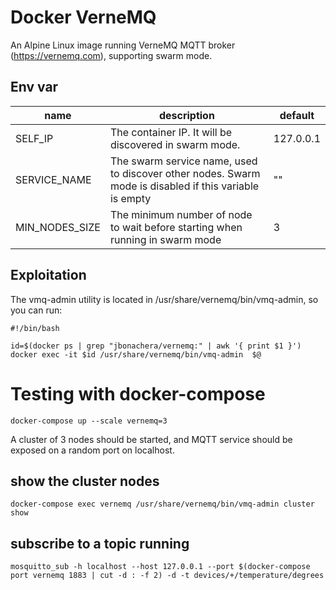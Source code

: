 # Docker VerneMQ

An Alpine Linux image running VerneMQ MQTT broker (https://vernemq.com), supporting swarm mode.


## Env var

| name  | description  | default  |
|---|---|---|
| SELF_IP  | The container IP. It will be discovered in swarm mode.  | 127.0.0.1  |
| SERVICE_NAME  | The swarm service name, used to discover other nodes. Swarm mode is disabled if this variable is empty  |  "" |
| MIN_NODES_SIZE  | The minimum number of node to wait before starting when running in swarm mode  | 3  |

## Exploitation

The vmq-admin utility is located in /usr/share/vernemq/bin/vmq-admin, so you can run:

```
#!/bin/bash

id=$(docker ps | grep "jbonachera/vernemq:" | awk '{ print $1 }')
docker exec -it $id /usr/share/vernemq/bin/vmq-admin  $@
```

# Testing with docker-compose

```
docker-compose up --scale vernemq=3
```

A cluster of 3 nodes should be started, and MQTT service should be exposed on a random port on localhost.

## show the cluster nodes

```
docker-compose exec vernemq /usr/share/vernemq/bin/vmq-admin cluster show
```

## subscribe to a topic running

```
mosquitto_sub -h localhost --host 127.0.0.1 --port $(docker-compose port vernemq 1883 | cut -d : -f 2) -d -t devices/+/temperature/degrees
```
